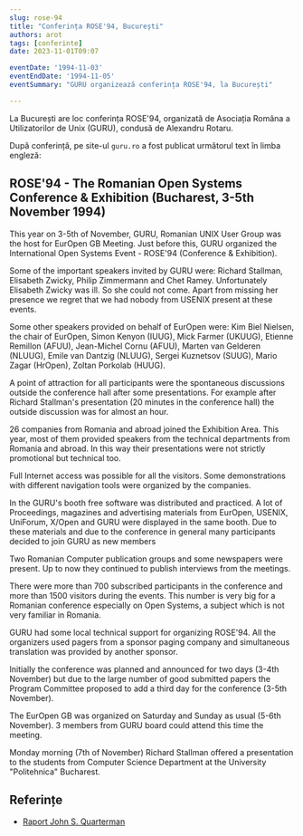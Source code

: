 ```yaml
---
slug: rose-94
title: "Conferința ROSE'94, București"
authors: arot
tags: [conferinte]
date: 2023-11-01T09:07

eventDate: '1994-11-03'
eventEndDate: '1994-11-05'
eventSummary: "GURU organizează conferința ROSE'94, la București"

---
```


La București are loc conferința ROSE'94, organizată de Asociația Româna
a Utilizatorilor de Unix (GURU), condusă de Alexandru Rotaru.

<!-- truncate -->

După conferință, pe site-ul `guru.ro` a fost publicat următorul text în limba engleză:

## ROSE'94 - The Romanian Open Systems Conference & Exhibition (Bucharest, 3-5th November 1994)

This year on 3-5th of November, GURU, Romanian UNIX User Group was the host for EurOpen GB Meeting. Just before this, GURU organized the International Open Systems Event - ROSE'94 (Conference & Exhibition).

Some of the important speakers invited by GURU were: Richard Stallman, Elisabeth Zwicky, Philip Zimmermann and Chet Ramey. Unfortunately Elisabeth Zwicky was ill. So she could not come. Apart from missing her presence we regret that we had nobody from USENIX present at these events.

Some other speakers provided on behalf of EurOpen were: Kim Biel Nielsen, the chair of EurOpen, Simon Kenyon (IUUG), Mick Farmer (UKUUG), Etienne Remillon (AFUU), Jean-Michel Cornu (AFUU), Marten van Gelderen (NLUUG), Emile van Dantzig (NLUUG), Sergei Kuznetsov (SUUG), Mario Zagar (HrOpen), Zoltan Porkolab (HUUG).

A point of attraction for all participants were the spontaneous discussions outside the conference hall after some presentations. For example after Richard Stallman's presentation (20 minutes in the conference hall) the outside discussion was for almost an hour.

26 companies from Romania and abroad joined the Exhibition Area. This year, most of them provided speakers from the technical departments from Romania and abroad. In this way their presentations were not strictly promotional but technical too.

Full Internet access was possible for all the visitors. Some demonstrations with different navigation tools were organized by the companies.

In the GURU's booth free software was distributed and practiced. A lot of Proceedings, magazines and advertising materials from EurOpen, USENIX, UniForum, X/Open and GURU were displayed in the same booth. Due to these materials and due to the conference in general many participants decided to join GURU as new members

Two Romanian Computer publication groups and some newspapers were present. Up to now they continued to publish interviews from the meetings.

There were more than 700 subscribed participants in the conference and more than 1500 visitors during the events. This number is very big for a Romanian conference especially on Open Systems, a subject which is not very familiar in Romania.

GURU had some local technical support for organizing ROSE'94. All the organizers used pagers from a sponsor paging company and simultaneous translation was provided by another sponsor.

Initially the conference was planned and announced for two days (3-4th November) but due to the large number of good submitted papers the Program Committee proposed to add a third day for the conference (3-5th November).

The EurOpen GB was organized on Saturday and Sunday as usual (5-6th November). 3 members from GURU board could attend this time the meeting.

Monday morning (7th of November) Richard Stallman offered a presentation to the students from Computer Science Department at the University "Politehnica" Bucharest.

## Referințe

- [Raport John S. Quarterman](http://linux.punct.info/postrose.html)
